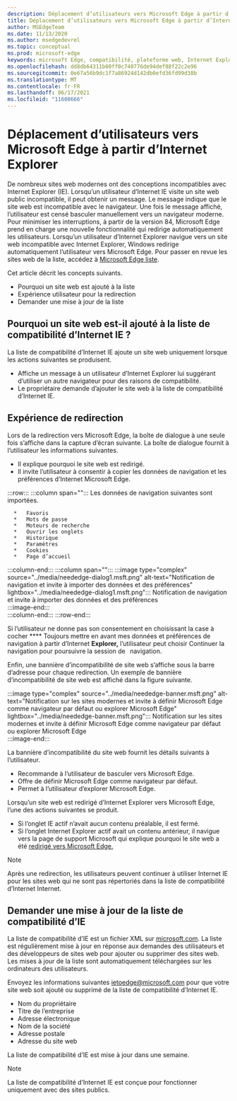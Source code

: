 ```yaml
---
description: Déplacement d’utilisateurs vers Microsoft Edge à partir d’Internet Explorer
title: Déplacement d’utilisateurs vers Microsoft Edge à partir d’Internet Explorer
author: MSEdgeTeam
ms.date: 11/13/2020
ms.author: msedgedevrel
ms.topic: conceptual
ms.prod: microsoft-edge
keywords: microsoft Edge, compatibilité, plateforme web, Internet Explorer
ms.openlocfilehash: dd8db64311b60ff0c740776de94def88f22c2e96
ms.sourcegitcommit: 0e67a56b9dc1f7a86924d142db0efd36fd99d38b
ms.translationtype: MT
ms.contentlocale: fr-FR
ms.lasthandoff: 06/17/2021
ms.locfileid: "11608666"
---
```

# <a name="moving-users-to-microsoft-edge-from-internet-explorer"></a>Déplacement d’utilisateurs vers Microsoft Edge à partir d’Internet Explorer  

De nombreux sites web modernes ont des conceptions incompatibles avec Internet Explorer \(IE\).  Lorsqu’un utilisateur d’Internet IE visite un site web public incompatible, il peut obtenir un message.  Le message indique que le site web est incompatible avec le navigateur.  Une fois le message affiché, l’utilisateur est censé basculer manuellement vers un navigateur moderne.  Pour minimiser les interruptions, à partir de la version 84, Microsoft Edge prend en charge une nouvelle fonctionnalité qui redirige automatiquement les utilisateurs.  Lorsqu’un utilisateur d’Internet Explorer navigue vers un site web incompatible avec Internet Explorer, Windows redirige automatiquement l’utilisateur vers Microsoft Edge.  Pour passer en revue les sites web de la liste, accédez à [Microsoft Edge liste][MicrosoftEdgeNeededgeV1].

Cet article décrit les concepts suivants.  

*   Pourquoi un site web est ajouté à la liste  
*   Expérience utilisateur pour la redirection  
*   Demander une mise à jour de la liste  
    
## <a name="why-is-a-website-added-to-the-ie-compatibility-list"></a>Pourquoi un site web est-il ajouté à la liste de compatibilité d’Internet IE ?  

La liste de compatibilité d’Internet IE ajoute un site web uniquement lorsque les actions suivantes se produisent.  

*   Affiche un message à un utilisateur d’Internet Explorer lui suggérant d’utiliser un autre navigateur pour des raisons de compatibilité.  
*   Le propriétaire demande d’ajouter le site web à la liste de compatibilité d’Internet IE.  

## <a name="redirection-experience"></a>Expérience de redirection

Lors de la redirection vers Microsoft Edge, la boîte de dialogue à une seule fois s’affiche dans la capture d’écran suivante.  La boîte de dialogue fournit à l’utilisateur les informations suivantes.  

*   Il explique pourquoi le site web est redirigé.  
*   Il invite l’utilisateur à consentir à copier les données de navigation et les préférences d’Internet Microsoft Edge.  

:::row:::
   :::column span="":::
      Les données de navigation suivantes sont importées.  
      
      *   Favoris  
      *   Mots de passe  
      *   Moteurs de recherche  
      *   Ouvrir les onglets  
      *   Historique  
      *   Paramètres  
      *   Cookies  
      *   Page d’accueil  
   :::column-end:::
   :::column span="":::
      :::image type="complex" source="../media/neededge-dialog1.msft.png" alt-text="Notification de navigation et invite à importer des données et des préférences" lightbox="../media/neededge-dialog1.msft.png":::
         Notification de navigation et invite à importer des données et des préférences  
      :::image-end:::  
   :::column-end:::
:::row-end:::

Si l’utilisateur ne donne pas son consentement en choisissant la case à cocher **** Toujours mettre en avant mes données et préférences de navigation à partir d’Internet **Explorer,** l’utilisateur peut choisir Continuer la navigation pour poursuivre la session de   navigation.  

Enfin, une bannière d’incompatibilité de site web s’affiche sous la barre d’adresse pour chaque redirection.  Un exemple de bannière d’incompatibilité de site web est affiché dans la figure suivante.

:::image type="complex" source="../media/neededge-banner.msft.png" alt-text="Notification sur les sites modernes et invite à définir Microsoft Edge comme navigateur par défaut ou explorer Microsoft Edge" lightbox="../media/neededge-banner.msft.png":::
   Notification sur les sites modernes et invite à définir Microsoft Edge comme navigateur par défaut ou explorer Microsoft Edge  
:::image-end:::

La bannière d’incompatibilité du site web fournit les détails suivants à l’utilisateur.  

*   Recommande à l’utilisateur de basculer vers Microsoft Edge.  
*   Offre de définir Microsoft Edge comme navigateur par défaut.  
*   Permet à l’utilisateur d’explorer Microsoft Edge.    
    
Lorsqu’un site web est redirigé d’Internet Explorer vers Microsoft Edge, l’une des actions suivantes se produit.

*   Si l’onglet IE actif n’avait aucun contenu préalable, il est fermé.  
*   Si l’onglet Internet Explorer actif avait un contenu antérieur, il navigue vers la page de support Microsoft qui explique pourquoi le site web a été [redirigé vers Microsoft Edge.][MicrosoftSupportOfficeTheWebsiteYouWereTryingToReachDoesntWorkWithInternetExplorer]  

> [!NOTE]
> Après une redirection, les utilisateurs peuvent continuer à utiliser Internet IE pour les sites web qui ne sont pas répertoriés dans la liste de compatibilité d’Internet Internet.  

## <a name="request-an-update-to-the-ie-compatibility-list"></a>Demander une mise à jour de la liste de compatibilité d’IE  

La liste de compatibilité d’IE est un fichier XML sur [microsoft.com][MicrosoftOfficialHome].  La liste est régulièrement mise à jour en réponse aux demandes des utilisateurs et des développeurs de sites web pour ajouter ou supprimer des sites web.  Les mises à jour de la liste sont automatiquement téléchargées sur les ordinateurs des utilisateurs.  

Envoyez les informations suivantes [ietoedge@microsoft.com][MailtoMicrosoftIetoedge] pour que votre site web soit ajouté ou supprimé de la liste de compatibilité d’Internet IE.    

*   Nom du propriétaire  
*   Titre de l’entreprise  
*   Adresse électronique  
*   Nom de la société  
*   Adresse postale  
*   Adresse du site web  
    
La liste de compatibilité d’IE est mise à jour dans une semaine.

> [!NOTE]
> La liste de compatibilité d’Internet IE est conçue pour fonctionner uniquement avec des sites publics.  

<!-- links -->  

[MailtoMicrosoftIetoedge]: mailto:ietoedge@microsoft.com "Envoyer un courrier électronique à ietoedge@microsoft.com"  

[MicrosoftOfficialHome]: https://www.microsoft.com "Accueil officiel Microsoft"  

[MicrosoftEdgeNeededgeV1]:  https://edge.microsoft.com/neededge/v1 "Besoin Microsoft Edge liste xml v1 | Microsoft Edge"  

[MicrosoftSupportOfficeTheWebsiteYouWereTryingToReachDoesntWorkWithInternetExplorer]: https://support.microsoft.com/office/the-website-you-were-trying-to-reach-doesn-t-work-with-internet-explorer-8f5fc675-cd47-414c-9535-12821ddfc554 "Le site web que vous tentiez d’atteindre ne fonctionne pas avec Internet Explorer | Microsoft Office Prise en charge"  
